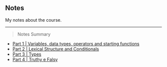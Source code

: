 ## Notes

My notes about the course.

---

> Notes Summary

* [Part 1 | Variables, data types, operators and starting functions](classes/part-1.md)
* [Part 2 | Lexical Structure and Conditionals](classes/part-2.md)
* [Part 3 | Types](classes/part-3.md)
* [Part 4 | Truthy e Falsy](classes/part-4.md)
